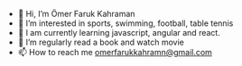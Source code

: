 - 👋 Hi, I’m Ömer Faruk Kahraman
- 👀 I’m interested in sports, swimming, football, table tennis
- 🌱 I am currently learning javascript, angular and react.
- 💞️ I’m regularly read a book and watch movie
- 📫 How to reach me omerfarukkahramn@gmail.com

<!---
omrfarukkahraman/omrfarukkahraman is a ✨ special ✨ repository because its `README.md` (this file) appears on your GitHub profile.
You can click the Preview link to take a look at your changes.
--->
